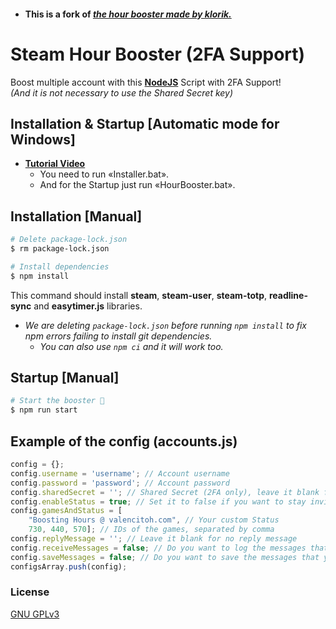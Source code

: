 * #### This is a fork of [*the hour booster made by klorik.*](https://www.unknowncheats.me/forum/cs-go-releases/201270-ez-steam-hours-booster-nodejs-steamguard-2fa.html)

# Steam Hour Booster (2FA Support)

Boost multiple account with this [**NodeJS**](https://nodejs.org/en/download/) Script with 2FA Support!  
*(And it is not necessary to use the Shared Secret key)*

## Installation & Startup [Automatic mode for Windows]

* [**Tutorial Video**](https://youtu.be/JNBsTL1XZUE)  
	* You need to run «Installer.bat».  
	* And for the Startup just run «HourBooster.bat».

## Installation [Manual]
```bash
# Delete package-lock.json
$ rm package-lock.json

# Install dependencies
$ npm install
```
This command should install **steam**, **steam-user**, **steam-totp**, **readline-sync** and **easytimer.js** libraries.
* *We are deleting `package-lock.json` before running `npm install` to fix npm errors failing to install git dependencies.*
	* *You can also use `npm ci` and it will work too.*

## Startup [Manual]
```bash
# Start the booster 🎉
$ npm run start
```

## Example of the config (accounts.js)
```javascript
config = {};
config.username = 'username'; // Account username
config.password = 'password'; // Account password
config.sharedSecret = ''; // Shared Secret (2FA only), leave it blank for Steam Guard Code
config.enableStatus = true; // Set it to false if you want to stay invisible
config.gamesAndStatus = [
	"Boosting Hours @ valencitoh.com", // Your custom Status
	730, 440, 570]; // IDs of the games, separated by comma
config.replyMessage = ''; // Leave it blank for no reply message
config.receiveMessages = false; // Do you want to log the messages that you receive in the terminal?
config.saveMessages = false; // Do you want to save the messages that you receive in a file? 
configsArray.push(config);
```

### License
[GNU GPLv3](https://choosealicense.com/licenses/gpl-3.0/)
